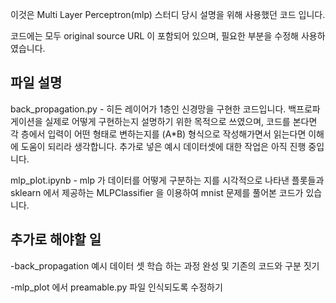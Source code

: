 이것은 Multi Layer Perceptron(mlp) 스터디 당시 설명을 위해 사용했던 코드 입니다.

코드에는 모두 original source URL 이 포함되어 있으며, 필요한 부분을 수정해 사용하였습니다.  



## 파일 설명

back_propagation.py - 히든 레이어가 1층인 신경망을 구현한 코드입니다. 백프로파게이션을 실제로 어떻게 구현하는지 설명하기 위한 목적으로 쓰였으며, 코드를 본다면 각 층에서 입력이 어떤 형태로 변하는지를 (A*B) 형식으로 작성해가면서 읽는다면 이해에 도움이 되리라 생각합니다. 추가로 넣은 예시 데이터셋에 대한 작업은 아직 진행 중입니다. 

mlp_plot.ipynb - mlp 가 데이터를 어떻게 구분하는 지를 시각적으로 나타낸 플롯들과 sklearn 에서 제공하는 MLPClassifier 을 이용하여  mnist 문제를 풀어본 코드가 있습니다. 





## 추가로 해야할 일

-back_propagation 예시 데이터 셋 학습 하는 과정 완성 및 기존의 코드와 구분 짓기

-mlp_plot 에서 preamable.py 파일 인식되도록 수정하기

